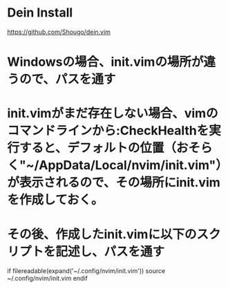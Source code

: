 # Dein Install
https://github.com/Shougo/dein.vim

# Windowsの場合、init.vimの場所が違うので、パスを通す
# init.vimがまだ存在しない場合、vimのコマンドラインから:CheckHealthを実行すると、デフォルトの位置（おそらく"~/AppData/Local/nvim/init.vim"）が表示されるので、その場所にinit.vimを作成しておく。
# その後、作成したinit.vimに以下のスクリプトを記述し、パスを通す

if filereadable(expand('~/.config/nvim/init.vim'))
  source ~/.config/nvim/init.vim
endif
